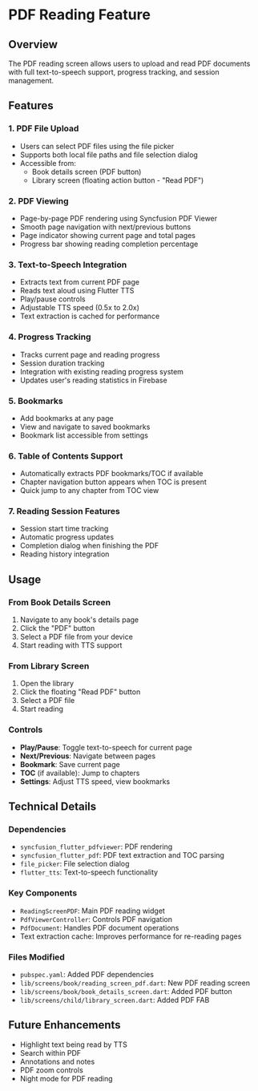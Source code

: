 # PDF Reading Feature

## Overview
The PDF reading screen allows users to upload and read PDF documents with full text-to-speech support, progress tracking, and session management.

## Features

### 1. PDF File Upload
- Users can select PDF files using the file picker
- Supports both local file paths and file selection dialog
- Accessible from:
  - Book details screen (PDF button)
  - Library screen (floating action button - "Read PDF")

### 2. PDF Viewing
- Page-by-page PDF rendering using Syncfusion PDF Viewer
- Smooth page navigation with next/previous buttons
- Page indicator showing current page and total pages
- Progress bar showing reading completion percentage

### 3. Text-to-Speech Integration
- Extracts text from current PDF page
- Reads text aloud using Flutter TTS
- Play/pause controls
- Adjustable TTS speed (0.5x to 2.0x)
- Text extraction is cached for performance

### 4. Progress Tracking
- Tracks current page and reading progress
- Session duration tracking
- Integration with existing reading progress system
- Updates user's reading statistics in Firebase

### 5. Bookmarks
- Add bookmarks at any page
- View and navigate to saved bookmarks
- Bookmark list accessible from settings

### 6. Table of Contents Support
- Automatically extracts PDF bookmarks/TOC if available
- Chapter navigation button appears when TOC is present
- Quick jump to any chapter from TOC view

### 7. Reading Session Features
- Session start time tracking
- Automatic progress updates
- Completion dialog when finishing the PDF
- Reading history integration

## Usage

### From Book Details Screen
1. Navigate to any book's details page
2. Click the "PDF" button
3. Select a PDF file from your device
4. Start reading with TTS support

### From Library Screen
1. Open the library
2. Click the floating "Read PDF" button
3. Select a PDF file
4. Start reading

### Controls
- **Play/Pause**: Toggle text-to-speech for current page
- **Next/Previous**: Navigate between pages
- **Bookmark**: Save current page
- **TOC** (if available): Jump to chapters
- **Settings**: Adjust TTS speed, view bookmarks

## Technical Details

### Dependencies
- `syncfusion_flutter_pdfviewer`: PDF rendering
- `syncfusion_flutter_pdf`: PDF text extraction and TOC parsing
- `file_picker`: File selection dialog
- `flutter_tts`: Text-to-speech functionality

### Key Components
- `ReadingScreenPDF`: Main PDF reading widget
- `PdfViewerController`: Controls PDF navigation
- `PdfDocument`: Handles PDF document operations
- Text extraction cache: Improves performance for re-reading pages

### Files Modified
- `pubspec.yaml`: Added PDF dependencies
- `lib/screens/book/reading_screen_pdf.dart`: New PDF reading screen
- `lib/screens/book/book_details_screen.dart`: Added PDF button
- `lib/screens/child/library_screen.dart`: Added PDF FAB

## Future Enhancements
- Highlight text being read by TTS
- Search within PDF
- Annotations and notes
- PDF zoom controls
- Night mode for PDF reading
